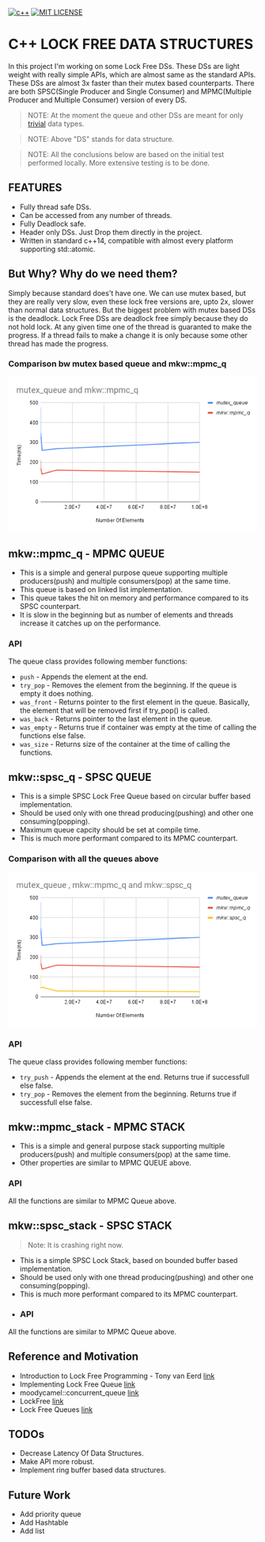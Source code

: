 [![c++](https://img.shields.io/badge/dialect-C%2B%2B-orange)](https://en.cppreference.com/w/cpp/compiler_support/14#C.2B.2B14_library_features)
[![MIT LICENSE](https://img.shields.io/github/license/Yashsoni-1/lock_free_queue)](https://github.com/Yashsoni-1/lock_free_queue/blob/main/LICENSE)

# C++ LOCK FREE DATA STRUCTURES

In this project I'm working on some Lock Free DSs. These DSs are light weight with really simple APIs, which are almost same as the standard APIs. These DSs are almost 3x faster than their mutex based counterparts.
There are both SPSC(Single Producer and Single Consumer) and MPMC(Multiple Producer and Multiple Consumer) version of every DS.

> NOTE: At the moment the queue and other DSs are meant for only [trivial](https://en.cppreference.com/w/cpp/named_req/TrivialType) data types.

> NOTE: Above "DS" stands for data structure.

> NOTE: All the conclusions below are based on the initial test performed locally. More extensive testing is to be done.

## FEATURES

- Fully thread safe DSs.
- Can be accessed from any number of threads.
- Fully Deadlock safe.
- Header only DSs. Just Drop them directly in the project.
- Written in standard c++14, compatible with almost every platform supporting std::atomic.

## But Why? Why do we need them?
Simply because standard does't have one. We can use mutex based, but they are really very slow, even these lock free versions are, upto 2x, slower than normal data structures. But the biggest problem with mutex based DSs is the deadlock. Lock Free DSs are deadlock free simply because they do not hold lock. At any given time one of the thread is guaranted to make the progress. If a thread fails to make a change it is only because some other thread has made the progress. 
### Comparison bw mutex based queue and mkw::mpmc_q
![comparison 1 graph](https://github.com/Yashsoni-1/lock_free_queue/blob/main/images/1.1.png)

## mkw::mpmc_q - MPMC QUEUE
- This is a simple and general purpose queue supporting multiple producers(push) and multiple consumers(pop) at the same time.
- This queue is based on linked list implementation.
- This queue takes the hit on memory and performance compared to its SPSC counterpart.
- It is slow in the beginning but as number of elements and threads increase it catches up on the performance.
### API
The queue class provides following member functions:
- `push` - Appends the element at the end.
- `try_pop` - Removes the element from the beginning. If the queue is empty it does nothing.
- `was_front` - Returns pointer to the first element in the queue. Basically, the element that will be removed first if try_pop() is called.
- `was_back` - Returns pointer to the last element in the queue. 
- `was_empty` - Returns true if container was empty at the time of calling the functions else false.
- `was_size` - Returns size of the container at the time of calling the functions.

## mkw::spsc_q - SPSC QUEUE 
- This is a simple SPSC Lock Free Queue based on circular buffer based implementation.
- Should be used only with one thread producing(pushing) and other one consuming(popping).
- Maximum queue capcity should be set at compile time.
- This is much more performant compared to its MPMC counterpart.
### Comparison with all the queues above
![comparison 2 graph](https://github.com/Yashsoni-1/lock_free_queue/blob/main/images/2.png)
### API
The queue class provides following member functions:
- `try_push` - Appends the element at the end. Returns true if successfull else false.
- `try_pop` - Removes the element from the beginning. Returns true if successfull else false.


## mkw::mpmc_stack - MPMC STACK
- This is a simple and general purpose stack supporting multiple producers(push) and multiple consumers(pop) at the same time.
- Other properties are similar to MPMC QUEUE above.
### API
All the functions are similar to MPMC Queue above.

## mkw::spsc_stack - SPSC STACK 
> Note: It is crashing right now.
- This is a simple SPSC Lock Stack, based on bounded buffer based implementation.
- Should be used only with one thread producing(pushing) and other one consuming(popping).
- This is much more performant compared to its MPMC counterpart.
- ### API
All the functions are similar to MPMC Queue above.

## Reference and Motivation
- Introduction to Lock Free Programming - Tony van Eerd [link](https://youtu.be/RWCadBJ6wTk?si=outhGFJP-Gf4h6D0)
- Implementing Lock Free Queue [link](https://citeseerx.ist.psu.edu/viewdoc/download?doi=10.1.1.53.8674&rep=rep1&type=pdf)
- moodycamel::concurrent_queue [link](https://github.com/ikiller1/moodycamel-ConcurrentQueue.git)
- LockFree [link](https://github.com/DNedic/lockfree.git)
- Lock Free Queues [link](https://jbseg.medium.com/lock-free-queues-e48de693654b)

## TODOs
- Decrease Latency Of Data Structures.
- Make API more robust.
- Implement ring buffer based data structures.

## Future Work
- Add priority queue
- Add Hashtable
- Add list
  
